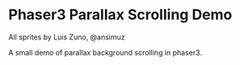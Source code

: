 # Phaser3 Parallax Scrolling Demo

All sprites by Luis Zuno, @ansimuz

A small demo of parallax background scrolling in phaser3.

